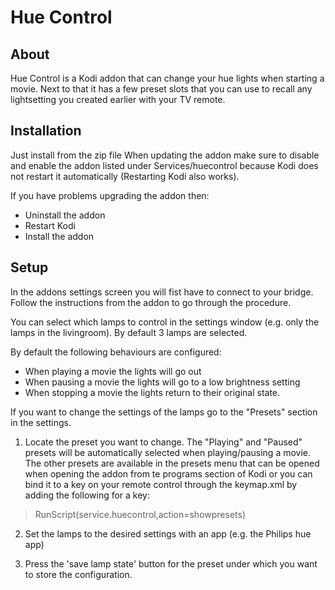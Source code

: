 Hue Control
===========

About
-----
Hue Control is a Kodi addon that can change your hue lights when starting a movie.
Next to that it has a few preset slots that you can use to recall any lightsetting you created earlier with your TV remote.


Installation
------------
Just install from the zip file
When updating the addon make sure to disable and enable the addon listed under Services/huecontrol because Kodi does not restart it automatically (Restarting Kodi also works).

If you have problems upgrading the addon then:
- Uninstall the addon
- Restart Kodi
- Install the addon


Setup
-----
In the addons settings screen you will fist have to connect to your bridge. Follow the instructions from the addon to go through the procedure.

You can select which lamps to control in the settings window (e.g. only the lamps in the livingroom). By default 3 lamps are selected.

By default the following behaviours are configured:
- When playing a movie the lights will go out
- When pausing a movie the lights will go to a low brightness setting
- When stopping a movie the lights return to their original state.

If you want to change the settings of the lamps go to the "Presets" section in the settings.

1. Locate the preset you want to change. 
The "Playing" and "Paused" presets will be automatically selected when playing/pausing a movie. The other presets are available in the presets menu that can be opened when opening the addon from te programs section of Kodi or you can bind it to a key on your remote control through the keymap.xml by adding the following for a key:
> RunScript(service.huecontrol,action=showpresets)

2. Set the lamps to the desired settings with an app (e.g. the Philips hue app)

3. Press the 'save lamp state' button for the preset under which you want to store the configuration. 


